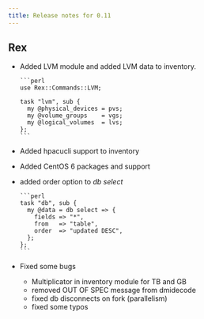```yaml
---
title: Release notes for 0.11
---
```


## Rex

-   Added LVM module and added LVM data to inventory.

        ```perl
        use Rex::Commands::LVM;

        task "lvm", sub {
          my @physical_devices = pvs;
          my @volume_groups    = vgs;
          my @logical_volumes  = lvs;
        };
        ```

-   Added hpacucli support to inventory

-   Added CentOS 6 packages and support

-   added order option to *db select*

        ```perl
        task "db", sub {
          my @data = db select => {
            fields => "*",
            from   => "table",
            order  => "updated DESC",
          };
        };
        ```

-   Fixed some bugs

    -   Multiplicator in inventory module for TB and GB
    -   removed OUT OF SPEC message from dmidecode
    -   fixed db disconnects on fork (parallelism)
    -   fixed some typos


